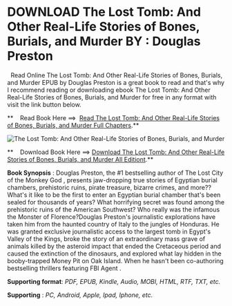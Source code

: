  **DOWNLOAD The Lost Tomb: And Other Real-Life Stories of Bones, Burials, and Murder BY : Douglas Preston**
==========================================================================================================

  Read Online The Lost Tomb: And Other Real-Life Stories of Bones, Burials, and Murder EPUB by Douglas Preston is a great book to read and that's why I recommend reading or downloading ebook The Lost Tomb: And Other Real-Life Stories of Bones, Burials, and Murder for free in any format with visit the link button below.

**    Read Book Here ==>  [Read The Lost Tomb: And Other Real-Life Stories of Bones, Burials, and Murder Full Chapters](https://goodreadbook.site/?book=1538741229).**

![The Lost Tomb: And Other Real-Life Stories of Bones, Burials, and Murder](https://i.gr-assets.com/images/S/compressed.photo.goodreads.com/books/1665472835l/62315849.jpg)

**    Download Book Here ==> [Download The Lost Tomb: And Other Real-Life Stories of Bones, Burials, and Murder All Editiont](https://goodreadbook.site/?book=1538741229).**

**Book Synopsis** : Douglas Preston, the #1 bestselling author of The Lost City of the Monkey God , presents jaw-dropping true stories of Egyptian burial chambers, prehistoric ruins, pirate treasure, bizarre crimes, and more??What's it like to be the first to enter an Egyptian burial chamber that's been sealed for thousands of years? What horrifying secret was found among the prehistoric ruins of the American Southwest? Who really was the infamous the Monster of Florence?Douglas Preston's journalistic explorations have taken him from the haunted country of Italy to the jungles of Honduras. He was granted exclusive journalistic access to the largest tomb in Egypt's Valley of the Kings, broke the story of an extraordinary mass grave of animals killed by the asteroid impact that ended the Cretaceous period and caused the extinction of the dinosaurs, and explored what lay hidden in the booby-trapped Money Pit on Oak Island. When he hasn't been co-authoring bestselling thrillers featuring FBI Agent .

**Supporting format**: _PDF, EPUB, Kindle, Audio, MOBI, HTML, RTF, TXT, etc._

**Supporting** : _PC, Android, Apple, Ipad, Iphone, etc._